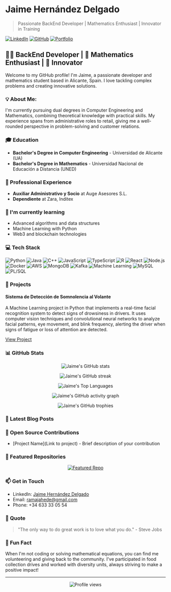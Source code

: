 # Jaime Hernández Delgado
> Passionate BackEnd Developer | Mathematics Enthusiast | Innovator in Training

[![LinkedIn](https://img.shields.io/badge/LinkedIn-blue?style=for-the-badge&logo=linkedin&logoColor=white)](https://www.linkedin.com/in/nickhernm)
[![GitHub](https://img.shields.io/badge/GitHub-black?style=for-the-badge&logo=github&logoColor=white)](https://github.com/nickhernm)
[![Portfolio](https://img.shields.io/badge/Portfolio-green?style=for-the-badge&logo=firefox&logoColor=white)](https://nickhernm.com)

## 👨‍💻 BackEnd Developer | 🧮 Mathematics Enthusiast | 🚀 Innovator

Welcome to my GitHub profile! I'm Jaime, a passionate developer and mathematics student based in Alicante, Spain. I love tackling complex problems and creating innovative solutions.

### 💡 About Me:

I'm currently pursuing dual degrees in Computer Engineering and Mathematics, combining theoretical knowledge with practical skills. My experience spans from administrative roles to retail, giving me a well-rounded perspective in problem-solving and customer relations.

### 🎓 Education

- **Bachelor's Degree in Computer Engineering** - Universidad de Alicante (UA)
- **Bachelor's Degree in Mathematics** - Universidad Nacional de Educación a Distancia (UNED)

### 💼 Professional Experience

- **Auxiliar Administrativo y Socio** at Auge Asesores S.L.
- **Dependiente** at Zara, Inditex

### 🌱 I'm currently learning
- Advanced algorithms and data structures
- Machine Learning with Python
- Web3 and blockchain technologies

### 💻 Tech Stack
![Python](https://img.shields.io/badge/-Python-05122A?style=flat&logo=python)
![Java](https://img.shields.io/badge/-Java-05122A?style=flat&logo=Java&logoColor=FFA518)
![C++](https://img.shields.io/badge/-C++-05122A?style=flat&logo=C%2B%2B&logoColor=00599C)
![JavaScript](https://img.shields.io/badge/-JavaScript-05122A?style=flat&logo=javascript)
![TypeScript](https://img.shields.io/badge/-TypeScript-05122A?style=flat&logo=typescript)
![R](https://img.shields.io/badge/-R-05122A?style=flat&logo=R&logoColor=276DC3)
![React](https://img.shields.io/badge/-React-05122A?style=flat&logo=react)
![Node.js](https://img.shields.io/badge/-Node.js-05122A?style=flat&logo=node.js)
![Docker](https://img.shields.io/badge/-Docker-05122A?style=flat&logo=docker)
![AWS](https://img.shields.io/badge/-AWS-05122A?style=flat&logo=amazon-aws)
![MongoDB](https://img.shields.io/badge/-MongoDB-05122A?style=flat&logo=mongodb)
![Kafka](https://img.shields.io/badge/-Kafka-05122A?style=flat&logo=apache-kafka)
![Machine Learning](https://img.shields.io/badge/-Machine%20Learning-05122A?style=flat&logo=machine-learning)
![MySQL](https://img.shields.io/badge/-MySQL-05122A?style=flat&logo=mysql)
![PL/SQL](https://img.shields.io/badge/-PL%2FSQL-05122A?style=flat&logo=oracle)

### 🚀 Projects

#### Sistema de Detección de Somnolencia al Volante
A Machine Learning project in Python that implements a real-time facial recognition system to detect signs of drowsiness in drivers. It uses computer vision techniques and convolutional neural networks to analyze facial patterns, eye movement, and blink frequency, alerting the driver when signs of fatigue or loss of attention are detected.

[View Project](https://github.com/nickhernm/drowsiness-detection)

### 📊 GitHub Stats

<p align="center">
  <img src="https://github-readme-stats.vercel.app/api?username=nickhernm&show_icons=true&theme=radical" alt="Jaime's GitHub stats" />
</p>

<p align="center">
  <img src="https://github-readme-streak-stats.herokuapp.com/?user=nickhernm&theme=radical" alt="Jaime's GitHub streak" />
</p>

<p align="center">
  <img src="https://github-readme-stats.vercel.app/api/top-langs/?username=nickhernm&layout=compact&theme=radical" alt="Jaime's Top Languages" />
</p>

<p align="center">
  <img src="https://activity-graph.herokuapp.com/graph?username=nickhernm&theme=radical" alt="Jaime's GitHub activity graph" />
</p>

<p align="center">
  <img src="https://github-profile-trophy.vercel.app/?username=nickhernm&theme=radical&column=7&margin-w=15&margin-h=15" alt="Jaime's GitHub trophies" />
</p>

### 📘 Latest Blog Posts
<!-- BLOG-POST-LIST:START -->
<!-- BLOG-POST-LIST:END -->

### 🤝 Open Source Contributions
- [Project Name](Link to project) - Brief description of your contribution

### 🌟 Featured Repositories
<p align="center">
  <a href="https://github.com/nickhernm/repo-name">
    <img src="https://github-readme-stats.vercel.app/api/pin/?username=nickhernm&repo=repo-name&theme=radical" alt="Featured Repo" />
  </a>
</p>

### 📫 Get in Touch

- LinkedIn: [Jaime Hernández Delgado](https://www.linkedin.com/in/nickhernm)
- Email: ramajahede@gmail.com
- Phone: +34 633 33 05 54

### 💭 Quote
> "The only way to do great work is to love what you do." - Steve Jobs

### 🌟 Fun Fact

When I'm not coding or solving mathematical equations, you can find me volunteering and giving back to the community. I've participated in food collection drives and worked with diversity units, always striving to make a positive impact!

---

<p align="center">
  <img src="https://komarev.com/ghpvc/?username=nickhernm&style=flat-square&color=blue" alt="Profile views" />
</p>
